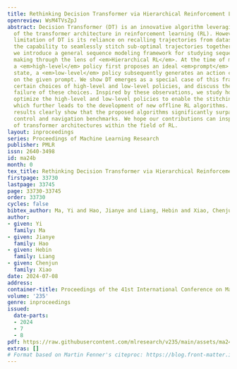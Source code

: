 ```yaml
---
title: Rethinking Decision Transformer via Hierarchical Reinforcement Learning
openreview: WsM4TVsZpJ
abstract: Decision Transformer (DT) is an innovative algorithm leveraging recent advances
  of the transformer architecture in reinforcement learning (RL). However, a notable
  limitation of DT is its reliance on recalling trajectories from datasets, losing
  the capability to seamlessly stitch sub-optimal trajectories together. In this work
  we introduce a general sequence modeling framework for studying sequential decision
  making through the lens of <em>Hierarchical RL</em>. At the time of making decisions,
  a <em>high-level</em> policy first proposes an ideal <em>prompt</em> for the current
  state, a <em>low-level</em> policy subsequently generates an action conditioned
  on the given prompt. We show DT emerges as a special case of this framework with
  certain choices of high-level and low-level policies, and discuss the potential
  failure of these choices. Inspired by these observations, we study how to jointly
  optimize the high-level and low-level policies to enable the stitching ability,
  which further leads to the development of new offline RL algorithms. Our empirical
  results clearly show that the proposed algorithms significantly surpass DT on several
  control and navigation benchmarks. We hope our contributions can inspire the integration
  of transformer architectures within the field of RL.
layout: inproceedings
series: Proceedings of Machine Learning Research
publisher: PMLR
issn: 2640-3498
id: ma24b
month: 0
tex_title: Rethinking Decision Transformer via Hierarchical Reinforcement Learning
firstpage: 33730
lastpage: 33745
page: 33730-33745
order: 33730
cycles: false
bibtex_author: Ma, Yi and Hao, Jianye and Liang, Hebin and Xiao, Chenjun
author:
- given: Yi
  family: Ma
- given: Jianye
  family: Hao
- given: Hebin
  family: Liang
- given: Chenjun
  family: Xiao
date: 2024-07-08
address:
container-title: Proceedings of the 41st International Conference on Machine Learning
volume: '235'
genre: inproceedings
issued:
  date-parts:
  - 2024
  - 7
  - 8
pdf: https://raw.githubusercontent.com/mlresearch/v235/main/assets/ma24b/ma24b.pdf
extras: []
# Format based on Martin Fenner's citeproc: https://blog.front-matter.io/posts/citeproc-yaml-for-bibliographies/
---
```

